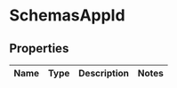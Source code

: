 # SchemasAppId

## Properties
Name | Type | Description | Notes
------------ | ------------- | ------------- | -------------
